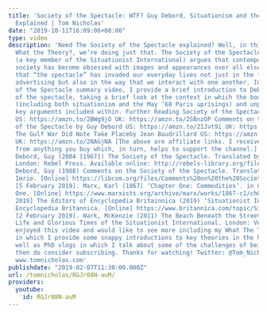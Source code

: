 ```yaml
---
title: 'Society of the Spectacle: WTF? Guy Debord, Situationism and the Spectacle
  Explained | Tom Nicholas'
date: "2019-10-11T16:09:06+08:00"
type: video
description: 'Need The Society of the Spectacle explained? Well, in this episode of
  What the Theory?, we’re doing just that. The Society of the Spectacle by Guy Debord
  (a key member of the Situationist International) argues that contemporary capitalist
  society has become obsessed with images and appearances over all else. Debord argues
  that “the spectacle” has invaded our everyday lives not just in the form of image-based
  advertising but also in the way that we interact with one another. In this Society
  of the Spectacle summary video, I provide a brief introduction to Debord’s concept
  of the spectacle, taking a brief look at the context in which the book was written
  (including both situationism and the May ’68 Paris uprisings) and unpacking the
  key arguments included within. Further Reading Society of the Spectacle by Guy Debord
  US: https://amzn.to/2BWg9jO UK: https://amzn.to/2SBnzOP Comments on the Society
  of the Spectacle by Guy Debord US: https://amzn.to/2IJvt9i UK: https://amzn.to/2NJJvqx
  The Gulf War Did Note Take Placeby Jean Baudrillard US: https://amzn.to/2HaOGyi
  UK: https://amzn.to/2NAGjNA [The above are affiliate links. I receive a small kickback
  from anything you buy which, in turn, helps to support the channel.] Bibliography
  Debord, Guy (2004 [1967]) The Society of the Spectacle. Translated by Ken Knabb.
  London: Rebel Press. Available online: http://rebels-library.org/files/society_of_the_spectacle.pdf
  Debord, Guy (1988) Comments on the Society of the Spectacle. Translated by Malcom
  Imrie. [Online] https://libcom.org/files/Comments%20on%20the%20Society%20of%20the%20Spectacle.pdf
  [5 February 2019]. Marx, Karl (1867) ‘Chapter One: Commodities’. in Capital: Volume
  One. [Online] https://www.marxists.org/archive/marx/works/1867-c1/ch01.htm [5 February
  2019] The Editors of Encyclopedia Britainnica (2019) ‘Situationist International’.
  Encyclopedia Britannica. [Online] https://www.britannica.com/topic/Situationist-International
  [2 February 2019]. Wark, McKenzie (2011) The Beach Beneath the Street: The Everyday
  Life and Glorious Times of the Situationist International. London: Verso. If you''ve
  enjoyed this video and would like to see more including my What The Theory? series
  in which I provide some snappy introductions to key theories in the humanities as
  well as PhD vlogs in which I talk about some of the challenges of being a PhD student
  then do consider subscribing. Thanks for watching! Twitter: @Tom_Nicholas Website:
  www.tomnicholas.com'
publishdate: "2019-02-07T11:30:00.000Z"
url: /tomnicholas/RGJr08N-auM/
providers:
  youtube:
    id: RGJr08N-auM
---
```

